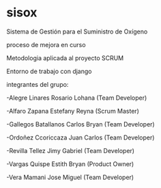 # sisox
Sistema de Gestión para el Suministro de Oxígeno

proceso de mejora en curso

Metodologia aplicada al proyecto SCRUM

Entorno de trabajo con django


integrantes del grupo:

-Alegre Linares Rosario Lohana (Team Developer)

-Alfaro Zapana Estefany Reyna (Scrum Master)

-Gallegos Batallanos Carlos Bryan (Team Developer)

-Ordoñez Ccoriccaza Juan Carlos (Team Developer)

-Revilla Tellez Jimy Gabriel (Team Developer)

-Vargas Quispe Estith Bryan (Product Owner)

-Vera Mamani Jose Miguel (Team Developer)
